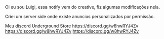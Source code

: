 Oi eu sou Luigi, essa notify vem do creative, fiz algumas modificações nela.

Criei um server side onde existe anuncios personalizados por permissão.

Meu discord
Underground Store
https://discord.gg/w8hwRYJ4Zv
https://discord.gg/w8hwRYJ4Zv
https://discord.gg/w8hwRYJ4Zv